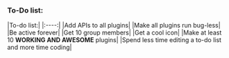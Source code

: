 <h3>To-Do list:</h3>
|To-do list:|
|:----:|
|Add APIs to all plugins|
|Make all plugins run bug-less|
|Be active forever|
|Get 10 group members|
|Get a cool icon|
|Make at least 10 <b>WORKING AND AWESOME</b> plugins|
|Spend less time editing a to-do list and more time coding|

